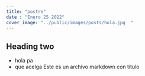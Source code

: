 ```yaml
---
title: "postre"
date : "Enero 25 2022"
cover_image: "../public/images/posts/hola.jpg  "
---
```

## Heading two
* hola pa
* que acelga
Este es un archivo markdown con titulo